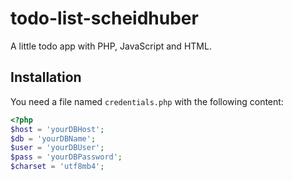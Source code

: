 # todo-list-scheidhuber

A little todo app with PHP, JavaScript and HTML.

## Installation

You need a file named `credentials.php` with the following content:

```php
<?php
$host = 'yourDBHost';
$db = 'yourDBName';
$user = 'yourDBUser';
$pass = 'yourDBPassword';
$charset = 'utf8mb4';
```
